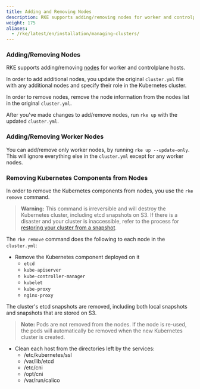 ```yaml
---
title: Adding and Removing Nodes
description: RKE supports adding/removing nodes for worker and controlplane hosts. Learn about the changes you need to make to the cluster.yml in order to add/remove nodes
weight: 175
aliases:
  - /rke/latest/en/installation/managing-clusters/
---
```


### Adding/Removing Nodes

RKE supports adding/removing [nodes]({{<baseurl>}}/rke/latest/en/config-options/nodes/) for worker and controlplane hosts.

In order to add additional nodes, you update the original `cluster.yml` file with any additional nodes and specify their role in the Kubernetes cluster.

In order to remove nodes, remove the node information from the nodes list in the original `cluster.yml`.

After you've made changes to add/remove nodes, run `rke up` with the updated `cluster.yml`.

### Adding/Removing Worker Nodes

You can add/remove only worker nodes, by running `rke up --update-only`. This will ignore everything else in the `cluster.yml` except for any worker nodes.

### Removing Kubernetes Components from Nodes

In order to remove the Kubernetes components from nodes, you use the `rke remove` command.

> **Warning:** This command is irreversible and will destroy the Kubernetes cluster, including etcd snapshots on S3. If there is a disaster and your cluster is inaccessible, refer to the process for [restoring your cluster from a snapshot]({{<baseurl>}}rke/latest/en/etcd-snapshots/#etcd-disaster-recovery).

The `rke remove` command does the following to each node in the `cluster.yml`:

- Remove the Kubernetes component deployed on it
  - `etcd`
  - `kube-apiserver`
  - `kube-controller-manager`
  - `kubelet`
  - `kube-proxy`
  - `nginx-proxy`

The cluster's etcd snapshots are removed, including both local snapshots and snapshots that are stored on S3.

> **Note:** Pods are not removed from the nodes. If the node is re-used, the pods will automatically be removed when the new Kubernetes cluster is created.

- Clean each host from the directories left by the services:
  - /etc/kubernetes/ssl
  - /var/lib/etcd
  - /etc/cni
  - /opt/cni
  - /var/run/calico
